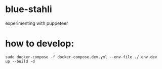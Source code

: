 # blue-stahli
experimenting with puppeteer


# how to develop:

`sudo docker-compose -f docker-compose.dev.yml --env-file ./.env.dev  up --build -d`
